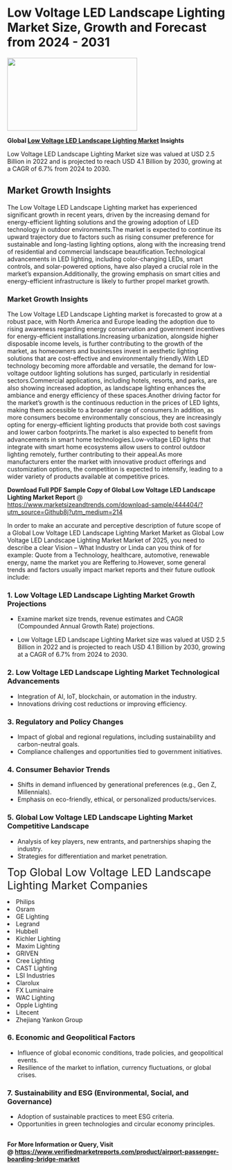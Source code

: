 <H1>Low Voltage LED Landscape Lighting Market Size, Growth and Forecast from 2024 - 2031</H1><img class="aligncenter size-medium wp-image-584254" src="https://thirdeyenews.in/wp-content/uploads/2024/09/Global-Market-Research-300x168.jpeg" alt="" width="300" height="168" /><p><strong>Global&nbsp;<a href="https://www.marketsizeandtrends.com/download-sample/444404/?utm_source=Github8j?utm_medium=214">Low Voltage LED Landscape Lighting Market</a> Insights</strong></p><p>Low Voltage LED Landscape Lighting Market size was valued at USD 2.5 Billion in 2022 and is projected to reach USD 4.1 Billion by 2030, growing at a CAGR of 6.7% from 2024 to 2030.</p><p><h2>Market Growth Insights</h2> The Low Voltage LED Landscape Lighting market has experienced significant growth in recent years, driven by the increasing demand for energy-efficient lighting solutions and the growing adoption of LED technology in outdoor environments.The market is expected to continue its upward trajectory due to factors such as rising consumer preference for sustainable and long-lasting lighting options, along with the increasing trend of residential and commercial landscape beautification.Technological advancements in LED lighting, including color-changing LEDs, smart controls, and solar-powered options, have also played a crucial role in the market’s expansion.Additionally, the growing emphasis on smart cities and energy-efficient infrastructure is likely to further propel market growth. <h3>Market Growth Insights</h3> The Low Voltage LED Landscape Lighting market is forecasted to grow at a robust pace, with North America and Europe leading the adoption due to rising awareness regarding energy conservation and government incentives for energy-efficient installations.Increasing urbanization, alongside higher disposable income levels, is further contributing to the growth of the market, as homeowners and businesses invest in aesthetic lighting solutions that are cost-effective and environmentally friendly.With LED technology becoming more affordable and versatile, the demand for low-voltage outdoor lighting solutions has surged, particularly in residential sectors.Commercial applications, including hotels, resorts, and parks, are also showing increased adoption, as landscape lighting enhances the ambiance and energy efficiency of these spaces.Another driving factor for the market’s growth is the continuous reduction in the prices of LED lights, making them accessible to a broader range of consumers.In addition, as more consumers become environmentally conscious, they are increasingly opting for energy-efficient lighting products that provide both cost savings and lower carbon footprints.The market is also expected to benefit from advancements in smart home technologies.Low-voltage LED lights that integrate with smart home ecosystems allow users to control outdoor lighting remotely, further contributing to their appeal.As more manufacturers enter the market with innovative product offerings and customization options, the competition is expected to intensify, leading to a wider variety of products available at competitive prices.</p><p><span class=""><strong>Download Full PDF Sample Copy of Global Low Voltage LED Landscape Lighting Market Report</strong> @ <a href="https://www.marketsizeandtrends.com/download-sample/444404/?utm_source=Github8j?utm_medium=214" target="_blank">https://www.marketsizeandtrends.com/download-sample/444404/?utm_source=Github8j?utm_medium=214</a></span></p><p>In order to make an accurate and perceptive description of future scope of a Global&nbsp;Low Voltage LED Landscape Lighting Market Market as Global&nbsp;Low Voltage LED Landscape Lighting Market Market of 2025, you need to describe a clear Vision &ndash; What Industry or Linda can you think of for example: Quote from a Technology, healthcare, automotive, renewable energy, name the market you are Reffering to.However, some general trends and factors usually impact market reports and their future outlook include:</p><h3>1.&nbsp;<strong>Low Voltage LED Landscape Lighting Market Growth Projections</strong></h3><ul><li>Examine market size trends, revenue estimates and CAGR (Compounded Annual Growth Rate) projections.</li><li><p>Low Voltage LED Landscape Lighting Market size was valued at USD 2.5 Billion in 2022 and is projected to reach USD 4.1 Billion by 2030, growing at a CAGR of 6.7% from 2024 to 2030.</p></li></ul><h3>2.&nbsp;<strong>Low Voltage LED Landscape Lighting Market Technological Advancements</strong></h3><ul><li>Integration of AI, IoT, blockchain, or automation in the industry.</li><li>Innovations driving cost reductions or improving efficiency.</li></ul><h3>3.&nbsp;<strong>Regulatory and Policy Changes</strong></h3><ul><li>Impact of global and regional regulations, including sustainability and carbon-neutral goals.</li><li>Compliance challenges and opportunities tied to government initiatives.</li></ul><h3>4.&nbsp;<strong>Consumer Behavior Trends</strong></h3><ul><li>Shifts in demand influenced by generational preferences (e.g., Gen Z, Millennials).</li><li>Emphasis on eco-friendly, ethical, or personalized products/services.</li></ul><h3>5.&nbsp;<strong>Global Low Voltage LED Landscape Lighting Market Competitive Landscape</strong></h3><ul><li>Analysis of key players, new entrants, and partnerships shaping the industry.</li><li>Strategies for differentiation and market penetration.</li></ul><p data-pm-slice="1 1 []"><span style="color: inherit; font-family: inherit; font-size: 25px;">Top Global Low Voltage LED Landscape Lighting Market Companies</span></p><div class="" data-test-id=""><p><li>Philips</li><li> Osram</li><li> GE Lighting</li><li> Legrand</li><li> Hubbell</li><li> Kichler Lighting</li><li> Maxim Lighting</li><li> GRIVEN</li><li> Cree Lighting</li><li> CAST Lighting</li><li> LSI Industries</li><li> Clarolux</li><li> FX Luminaire</li><li> WAC Lighting</li><li> Opple Lighting</li><li> Litecent</li><li> Zhejiang Yankon Group</li></p></div><h3>6.&nbsp;<strong>Economic and Geopolitical Factors</strong></h3><ul><li>Influence of global economic conditions, trade policies, and geopolitical events.</li><li>Resilience of the market to inflation, currency fluctuations, or global crises.</li></ul><h3>7.&nbsp;<strong>Sustainability and ESG (Environmental, Social, and Governance)</strong></h3><ul><li>Adoption of sustainable practices to meet ESG criteria.</li><li>Opportunities in green technologies and circular economy principles.</li></ul><h2><strong style="font-size: 14px;">For More Information or Query, Visit @&nbsp;</strong><a style="background-color: #ffffff; font-size: 14px;" href="https://www.marketsizeandtrends.com/report/low-voltage-led-landscape-lighting-market/" target="_blank">https://www.verifiedmarketreports.com/product/airport-passenger-boarding-bridge-market</a></h2>